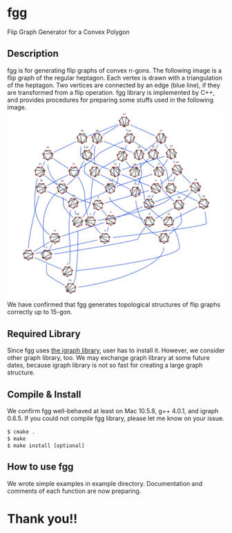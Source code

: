 fgg
===

Flip Graph Generator for a Convex Polygon

Description
---
fgg is for generating flip graphs of convex n-gons. The following
image is a flip graph of the regular heptagon.  Each vertex is drawn
with a triangulation of the heptagon. Two vertices are connected by
an edge (blue line), if they are transformed from a flip operation.
fgg library is implemented by C++, and provides procedures for
preparing some stuffs used in the following image.
![heptagon](heptagon-image.jpg)
We have confirmed that fgg generates topological structures of
flip graphs correctly up to 15-gon.


Required Library
---
Since fgg uses
[the igraph library](http://igraph.sourceforge.net/ "the igraph library"),
user has to install it.  However, we consider other graph library, too.
We may exchange graph library at some future dates, because igraph
library is not so fast for creating a large graph structure.


Compile &amp; Install
---
We confirm fgg well-behaved at least on Mac 10.5.8, g++ 4.0.1, and
igraph 0.6.5. If you could not compile fgg library, please
let me know on your issue.

	$ cmake .
	$ make
	$ make install [optional]


How to use fgg
---
We wrote simple examples in example directory. Documentation and
comments of each function are now preparing.



Thank you!!
===


